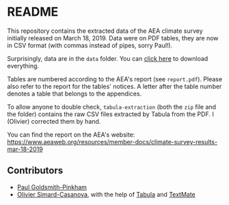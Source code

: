 # README

This repository contains the extracted data of the AEA climate survey initially released on March 18, 2019. Data were on PDF tables, they are now in CSV format (with commas instead of pipes, sorry Paul!).

Surprisingly, data are in the `data` folder. You can [click here](https://github.com/simardcasanova/aea_survey/archive/master.zip) to download everything.

Tables are numbered according to the AEA's report (see `report.pdf`). Please also refer to the report for the tables' notices. A letter after the table number denotes a table that belongs to the appendices.

To allow anyone to double check, `tabula-extraction` (both the `zip` file and the folder) contains the raw CSV files extracted by Tabula from the PDF. I (Olivier) corrected them by hand.

You can find the report on the AEA's website: https://www.aeaweb.org/resources/member-docs/climate-survey-results-mar-18-2019

## Contributors

- [Paul Goldsmith-Pinkham](https://paulgp.github.io)
- [Olivier Simard-Casanova](https://simardcasanova.net), with the help of [Tabula](https://tabula.technology) and [TextMate](https://macromates.com)